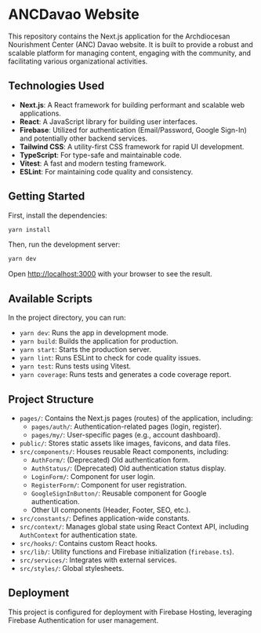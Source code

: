 # ANCDavao Website

This repository contains the Next.js application for the Archdiocesan Nourishment Center (ANC) Davao website. It is built to provide a robust and scalable platform for managing content, engaging with the community, and facilitating various organizational activities.

## Technologies Used

*   **Next.js**: A React framework for building performant and scalable web applications.
*   **React**: A JavaScript library for building user interfaces.
*   **Firebase**: Utilized for authentication (Email/Password, Google Sign-In) and potentially other backend services.
*   **Tailwind CSS**: A utility-first CSS framework for rapid UI development.
*   **TypeScript**: For type-safe and maintainable code.
*   **Vitest**: A fast and modern testing framework.
*   **ESLint**: For maintaining code quality and consistency.

## Getting Started

First, install the dependencies:

```bash
yarn install
```

Then, run the development server:

```bash
yarn dev
```

Open [http://localhost:3000](http://localhost:3000) with your browser to see the result.

## Available Scripts

In the project directory, you can run:

*   `yarn dev`: Runs the app in development mode.
*   `yarn build`: Builds the application for production.
*   `yarn start`: Starts the production server.
*   `yarn lint`: Runs ESLint to check for code quality issues.
*   `yarn test`: Runs tests using Vitest.
*   `yarn coverage`: Runs tests and generates a code coverage report.

## Project Structure

*   `pages/`: Contains the Next.js pages (routes) of the application, including:
    *   `pages/auth/`: Authentication-related pages (login, register).
    *   `pages/my/`: User-specific pages (e.g., account dashboard).
*   `public/`: Stores static assets like images, favicons, and data files.
*   `src/components/`: Houses reusable React components, including:
    *   `AuthForm/`: (Deprecated) Old authentication form.
    *   `AuthStatus/`: (Deprecated) Old authentication status display.
    *   `LoginForm/`: Component for user login.
    *   `RegisterForm/`: Component for user registration.
    *   `GoogleSignInButton/`: Reusable component for Google authentication.
    *   Other UI components (Header, Footer, SEO, etc.).
*   `src/constants/`: Defines application-wide constants.
*   `src/context/`: Manages global state using React Context API, including `AuthContext` for authentication state.
*   `src/hooks/`: Contains custom React hooks.
*   `src/lib/`: Utility functions and Firebase initialization (`firebase.ts`).
*   `src/services/`: Integrates with external services.
*   `src/styles/`: Global stylesheets.

## Deployment

This project is configured for deployment with Firebase Hosting, leveraging Firebase Authentication for user management.
